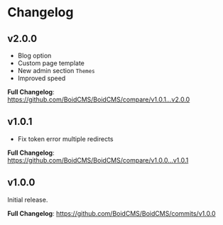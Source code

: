 # Changelog

## v2.0.0
- Blog option
- Custom page template
- New admin section `Themes`
- Improved speed

**Full Changelog**: https://github.com/BoidCMS/BoidCMS/compare/v1.0.1...v2.0.0

## v1.0.1
- Fix token error multiple redirects

**Full Changelog**: https://github.com/BoidCMS/BoidCMS/compare/v1.0.0...v1.0.1


## v1.0.0
Initial release.
   
**Full Changelog**: https://github.com/BoidCMS/BoidCMS/commits/v1.0.0
